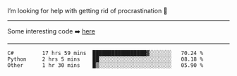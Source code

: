 I’m looking for help with getting rid of procrastination 🤔

-----

Some interesting code :arrow_right: [here](https://github.com/zhen8838/playground)

-----

<!--START_SECTION:waka-->

```text
C#         17 hrs 59 mins  █████████████████▓░░░░░░░   70.24 %
Python     2 hrs 5 mins    ██░░░░░░░░░░░░░░░░░░░░░░░   08.18 %
Other      1 hr 30 mins    █▒░░░░░░░░░░░░░░░░░░░░░░░   05.90 %
```

<!--END_SECTION:waka-->

<!--
**zhen8838/zhen8838** is a ✨ _special_ ✨ repository because its `README.md` (this file) appears on your GitHub profile.

Here are some ideas to get you started:

- 🔭 I’m currently working on ...
- 🌱 I’m currently learning ...
- 👯 I’m looking to collaborate on ...
 ...
- 💬 Ask me about ...
- 📫 How to reach me: ...
- 😄 Pronouns: ...
- ⚡ Fun fact: ...
-->
